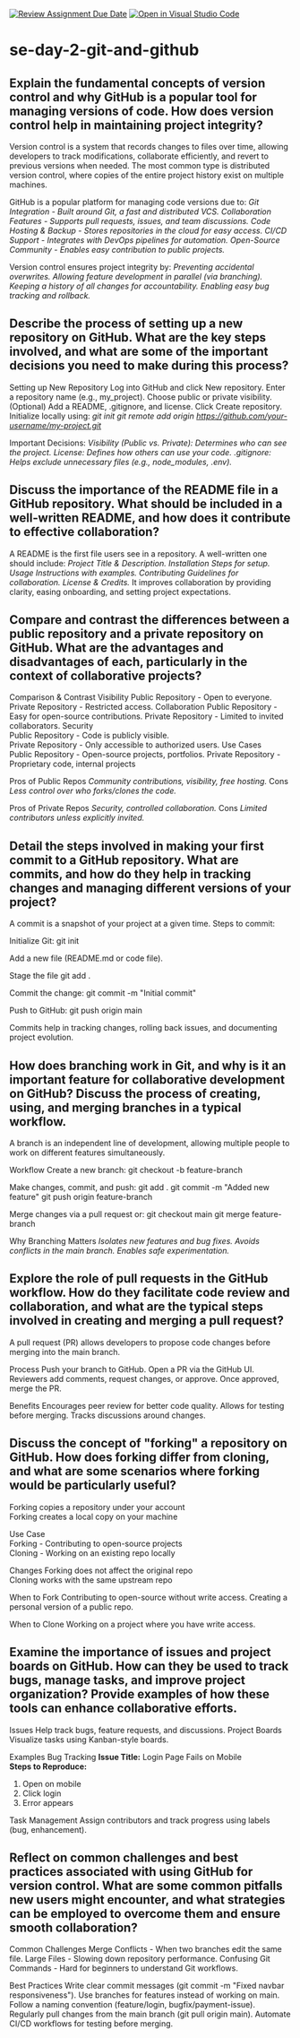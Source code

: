 [![Review Assignment Due Date](https://classroom.github.com/assets/deadline-readme-button-22041afd0340ce965d47ae6ef1cefeee28c7c493a6346c4f15d667ab976d596c.svg)](https://classroom.github.com/a/8wgCKhpZ)
[![Open in Visual Studio Code](https://classroom.github.com/assets/open-in-vscode-2e0aaae1b6195c2367325f4f02e2d04e9abb55f0b24a779b69b11b9e10269abc.svg)](https://classroom.github.com/online_ide?assignment_repo_id=18474443&assignment_repo_type=AssignmentRepo)
# se-day-2-git-and-github
## Explain the fundamental concepts of version control and why GitHub is a popular tool for managing versions of code. How does version control help in maintaining project integrity?
Version control is a system that records changes to files over time, allowing developers to track modifications, collaborate efficiently, and revert to previous versions when needed. The most common type is distributed version control, where copies of the entire project history exist on multiple machines.

GitHub is a popular platform for managing code versions due to:
_Git Integration - Built around Git, a fast and distributed VCS.
Collaboration Features - Supports pull requests, issues, and team discussions.
Code Hosting & Backup - Stores repositories in the cloud for easy access.
CI/CD Support - Integrates with DevOps pipelines for automation.
Open-Source Community - Enables easy contribution to public projects._

Version control ensures project integrity by:
_Preventing accidental overwrites.
Allowing feature development in parallel (via branching).
Keeping a history of all changes for accountability.
Enabling easy bug tracking and rollback._

## Describe the process of setting up a new repository on GitHub. What are the key steps involved, and what are some of the important decisions you need to make during this process?
Setting up New Repository
Log into GitHub and click New repository.
Enter a repository name (e.g., my_project).
Choose public or private visibility.
(Optional) Add a README, .gitignore, and license.
Click Create repository.
Initialize locally using:
_git init
git remote add origin https://github.com/your-username/my-project.git_

Important Decisions:
_Visibility (Public vs. Private): Determines who can see the project.
License: Defines how others can use your code.
.gitignore: Helps exclude unnecessary files (e.g., node_modules, .env)._

## Discuss the importance of the README file in a GitHub repository. What should be included in a well-written README, and how does it contribute to effective collaboration?
A README is the first file users see in a repository. A well-written one should include:
_Project Title & Description.
Installation Steps for setup.
Usage Instructions with examples.
Contributing Guidelines for collaboration.
License & Credits._
It improves collaboration by providing clarity, easing onboarding, and setting project expectations.

## Compare and contrast the differences between a public repository and a private repository on GitHub. What are the advantages and disadvantages of each, particularly in the context of collaborative projects?
Comparison & Contrast
Visibility
Public Repository - Open to everyone.
Private Repository - Restricted access.
Collaboration
Public Repository - Easy for open-source contributions.	
Private Repository - Limited to invited collaborators.
Security	
Public Repository - Code is publicly visible.	
Private Repository - Only accessible to authorized users.
Use Cases	
Public Repository - Open-source projects, portfolios.
Private Repository - Proprietary code, internal projects

Pros of Public Repos
_Community contributions, visibility, free hosting._
Cons
_Less control over who forks/clones the code._

Pros of Private Repos
_Security, controlled collaboration._
Cons
_Limited contributors unless explicitly invited._

## Detail the steps involved in making your first commit to a GitHub repository. What are commits, and how do they help in tracking changes and managing different versions of your project?
A commit is a snapshot of your project at a given time. Steps to commit:

Initialize Git:
git init

Add a new file (README.md or code file).

Stage the file
git add .

Commit the change:
git commit -m "Initial commit"

Push to GitHub:
git push origin main

Commits help in tracking changes, rolling back issues, and documenting project evolution.

## How does branching work in Git, and why is it an important feature for collaborative development on GitHub? Discuss the process of creating, using, and merging branches in a typical workflow.
A branch is an independent line of development, allowing multiple people to work on different features simultaneously.

Workflow
Create a new branch:
git checkout -b feature-branch

Make changes, commit, and push:
git add .
git commit -m "Added new feature"
git push origin feature-branch

Merge changes via a pull request or:
git checkout main
git merge feature-branch

Why Branching Matters
_Isolates new features and bug fixes.
Avoids conflicts in the main branch.
Enables safe experimentation._

## Explore the role of pull requests in the GitHub workflow. How do they facilitate code review and collaboration, and what are the typical steps involved in creating and merging a pull request?
A pull request (PR) allows developers to propose code changes before merging into the main branch.

Process
Push your branch to GitHub.
Open a PR via the GitHub UI.
Reviewers add comments, request changes, or approve.
Once approved, merge the PR.

Benefits
Encourages peer review for better code quality.
Allows for testing before merging.
Tracks discussions around changes.

## Discuss the concept of "forking" a repository on GitHub. How does forking differ from cloning, and what are some scenarios where forking would be particularly useful?	

Forking	copies a repository under your account	
Forking	creates a local copy on your machine

Use Case	
Forking	- Contributing to open-source projects	
Cloning - Working on an existing repo locally

Changes	
Forking	does not affect the original repo	
Cloning	works with the same upstream repo

When to Fork
Contributing to open-source without write access.
Creating a personal version of a public repo.

When to Clone
Working on a project where you have write access.

## Examine the importance of issues and project boards on GitHub. How can they be used to track bugs, manage tasks, and improve project organization? Provide examples of how these tools can enhance collaborative efforts.
Issues
Help track bugs, feature requests, and discussions.
Project Boards
Visualize tasks using Kanban-style boards.

Examples
Bug Tracking
**Issue Title:** Login Page Fails on Mobile  
**Steps to Reproduce:**  
1. Open on mobile  
2. Click login  
3. Error appears
 
Task Management
Assign contributors and track progress using labels (bug, enhancement).

## Reflect on common challenges and best practices associated with using GitHub for version control. What are some common pitfalls new users might encounter, and what strategies can be employed to overcome them and ensure smooth collaboration?
Common Challenges
Merge Conflicts -  When two branches edit the same file.
Large Files - Slowing down repository performance.
Confusing Git Commands - Hard for beginners to understand Git workflows.

Best Practices
Write clear commit messages (git commit -m "Fixed navbar responsiveness").
Use branches for features instead of working on main.
Follow a naming convention (feature/login, bugfix/payment-issue).
Regularly pull changes from the main branch (git pull origin main).
Automate CI/CD workflows for testing before merging.
